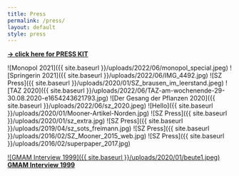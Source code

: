```yaml
---
title: Press
permalink: /press/
layout: default
style: press
---
```

**[-> click here for PRESS KIT](https://www.emanuelmooner.com/press-kit)**

![Monopol 2021]({{ site.baseurl }}/uploads/2022/06/monopol_special.jpeg)
![Springerin 2021]({{ site.baseurl }}/uploads/2022/06/IMG_4492.jpg)
![SZ Press]({{ site.baseurl }}/uploads/2020/01/SZ_brausen_im_leerstand.jpeg)
![TAZ 2020]({{ site.baseurl }}/uploads/2022/06/TAZ-am-wochenende-29-30.08.2020-e1654243621793.jpg)
![Der Gesang der Pflanzen 2020]({{ site.baseurl }}/uploads/2022/06/sz_2020.jpeg)
![Hello]({{ site.baseurl }}/uploads/2020/01/Mooner-Artikel-Norden.jpg)
![SZ Press]({{ site.baseurl }}/uploads/2020/01/sz_extra.jpg)
![SZ Press]({{ site.baseurl }}/uploads/2019/04/sz_sots_freimann.jpg)
![SZ Press]({{ site.baseurl }}/uploads/2016/02/SZ_Mooner_2015_web.jpg)
![SZ Press]({{ site.baseurl }}/uploads/2016/02/superpaper_2017.jpg)

[![GMAM Interview 1999]({{ site.baseurl }}/uploads/2020/01/beute1.jpeg)](https://www.emanuelmooner.com/gmam-interview-1999/)
**[GMAM Interview 1999](https://www.emanuelmooner.com/gmam-interview-1999/)**
